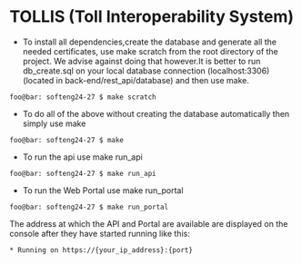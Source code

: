 # TOLLIS (Toll Interoperability System)

- To install all dependencies,create the database and generate all the needed certificates, use make scratch from the root directory of the project.
We advise against doing that however.It is better to run db_create.sql on your local database connection (localhost:3306) (located in back-end/rest_api/database) and then use make.

```console
foo@bar: softeng24-27 $ make scratch
```

- To do all of the above without creating the database automatically then simply use make

```console
foo@bar: softeng24-27 $ make
```

- To run the api use make run_api

```console
foo@bar: softeng24-27 $ make run_api
```

- To run the Web Portal use make run_portal

```console
foo@bar: softeng24-27 $ make run_portal
```

The address at which the API and Portal are available are displayed on the console after they have started running like this:
```console
* Running on https://{your_ip_address}:{port}
```